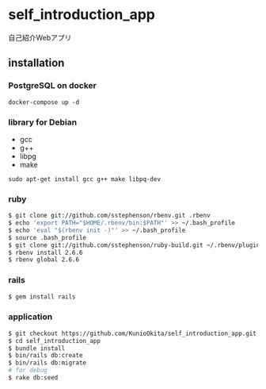 # self_introduction_app
自己紹介Webアプリ

## installation

### PostgreSQL on docker

```
docker-compose up -d
```

[How to use this image]:https://hub.docker.com/_/postgres

### library for Debian

- gcc
- g++
- libpg
- make
```
sudo apt-get install gcc g++ make libpq-dev
```

### ruby

```bash
$ git clone git://github.com/sstephenson/rbenv.git .rbenv
$ echo 'export PATH="$HOME/.rbenv/bin:$PATH"' >> ~/.bash_profile
$ echo 'eval "$(rbenv init -)"' >> ~/.bash_profile
$ source .bash_profile 
$ git clone git://github.com/sstephenson/ruby-build.git ~/.rbenv/plugins/ruby-build
$ rbenv install 2.6.6
$ rbenv global 2.6.6
```

### rails

```bash
$ gem install rails
```

### application

```bash
$ git checkout https://github.com/KunioOkita/self_introduction_app.git
$ cd self_introduction_app
$ bundle install
$ bin/rails db:create
$ bin/rails db:migrate
# for debug
$ rake db:seed
```
